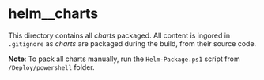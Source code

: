 # helm\__charts

This directory contains all _charts_ packaged. All content is ingored in `.gitignore` as _charts_ are packaged during the build, from their source code.

**Note**: To pack all charts manually, run the `Helm-Package.ps1` script from `/Deploy/powershell` folder.